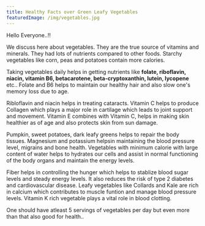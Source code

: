 ```yaml
---
title: Healthy Facts over Green Leafy Vegetables
featuredImage: /img/vegetables.jpg
---
```


Hello Everyone..!!

We discuss here about vegetables. They are the true source of vitamins and minerals. They had lots of nutrients compared to other foods. Starchy vegetables like corn, peas and potatoes contain more calories. 

Taking vegetables daily helps in getting nutrients like <b> folate, riboflavin, niacin, vitamin B6, betacarotene, beta-cryptoxanthin, lutein, lycopene </b> etc.. Folate and B6 helps to maintain our healthy hair and also slow one's memory loss due to age.

Ribloflavin and niacin helps in treating cataracts. Vitamin C helps to produce Collagen which plays a major role in cartilage which leads to joint support and movement. Vitamin E combines with Vitamin C, helps in making skin healthier as of age and also protects skin from sun damage.

Pumpkin, sweet potatoes, dark leafy greens helps to repair the body tissues. Magnesium and potassium helpsin maintaining the blood pressure level, migrains and bone health. Vegetables with minimum calorie with large content of water helps to hydrates our cells and assist in normal functioning of the body organs and maintain the energy levels. 

Fiber helps in controlling the hunger which helps to stablize blood sugar levels and steady energy levels. It also reduces the risk of type 2 diabetes and cardiovascular disease. Leafy vegetables like Collards and Kale are rich in calcium which contributes to muscle funtion and manage blood pressure levels. Vitamin K rich vegetable plays a vital role in blood clotting. 

One should have atleast 5 servings of vegetables per day but even more than that also good for health..
